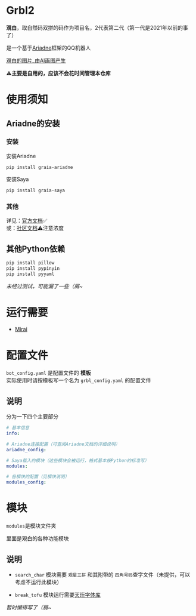 # Grbl2
**覌白**，取自然码双拼的码作为项目名，2代表第二代（第一代是2021年以前的事了）

是一个基于[Ariadne](https://github.com/GraiaProject/Ariadne)框架的QQ机器人

[覌白的图片_由AI画图产生](头像v2.png)  

**⚠主要是自用的，应该不会花时间管理本仓库**

# 使用须知

## Ariadne的安装

### 安装
安装Ariadne
```
pip install graia-ariadne
```

安装Saya
```
pip install graia-saya
```

### 其他
详见：[官方文档](https://graia.readthedocs.io/ariadne/)✅  
或：[社区文档](https://graiax.cn/)⚠️注意浓度  

## 其他Python依赖
```bash
pip install pillow
pip install pypinyin
pip install pyyaml
```
*未经过测试，可能漏了一些（屑~*

# 运行需要
+ [Mirai](https://github.com/mamoe/mirai)

# 配置文件
`bot_config.yaml` 是配置文件的 **模板**  
实际使用时请按模板写一个名为 `grbl_config.yaml` 的配置文件  

## 说明
分为一下四个主要部分
```yaml
# 基本信息
info:

# Ariadne连接配置（可查阅Ariadne文档的详细说明）
ariadne_config:

# Saya载入的模块（这些模块会被运行，格式基本按Python的标准写）
modules:

# 各模块的配置（见模块说明）
modules_config:
```

# 模块
`modules`是模块文件夹

里面是覌白的各种功能模块

## 说明
+ `search_char` 模块需要 `观星三拼` 和其附带的 `四角号码`查字文件（未提供，可以考虑不运行此模块）

+ `break_tofu` 模块运行需要[天珩字体库](http://cheonhyeong.com/Simplified/download.html)

*暂时懒得写了（屑~*